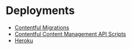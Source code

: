 # Deployments

* [Contentful Migrations](contentful-migrations.md)
* [Contentful Content Management API Scripts](contentful-content-management-api-scripts.md)
* [Heroku](heroku.md)
